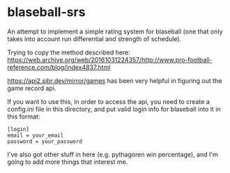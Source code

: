 # blaseball-srs

An attempt to implement a simple rating system for blaseball (one that only takes into account run differential and strength of schedule).

Trying to copy the method described here: <https://web.archive.org/web/20161031224357/http://www.pro-football-reference.com/blog/index4837.html>

<https://api2.sibr.dev/mirror/games> has been very helpful in figuring out the game record api.

If you want to use this, in order to access the api, you need to create a config.ini file in this directory, and put valid login info for blaseball into it in this format:

    [login]
    email = your_email
    password = your_password

I've also got other stuff in here (e.g. pythagoren win percentage), and I'm going to add more things that interest me.
